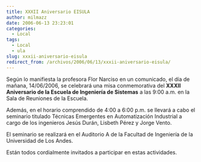 ```yaml
---
title: XXXII Aniversario EISULA
author: milmazz
date: 2006-06-13 23:23:01
categories:
  - Local
tags:
  - Local
  - ula
slug: xxxii-aniversario-eisula
redirect_from: /archivos/2006/06/13/xxxii-aniversario-eisula/
---
```


Según lo manifiesta la profesora Flor Narciso en un comunicado, el día de mañana, 14/06/2006, se celebrará una misa conmemorativa del **XXXII Aniversario de la Escuela de Ingeniería de Sistemas** a las 9:00 a.m. en la Sala de Reuniones de la Escuela.

Además, en el horario comprendido de 4:00 a 6:00 p.m. se llevará a cabo el seminario titulado Técnicas Emergentes en Automatización Industrial a cargo de los ingenieros Jesús Durán, Lisbeth Pérez y Jorge Vento.

El seminario se realizará en el Auditorio A de la Facultad de Ingeniería de la Universidad de Los Andes.

Están todos cordialmente invitados a participar en estas actividades.
